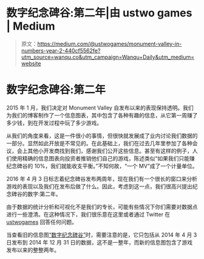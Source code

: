 # 数字纪念碑谷:第二年|由 ustwo games | Medium

> 原文：<https://medium.com/@ustwogames/monument-valley-in-numbers-year-2-440cf5562fe?utm_source=wanqu.co&utm_campaign=Wanqu+Daily&utm_medium=website>

# 数字纪念碑谷:第二年

2015 年 1 月，我们决定对 Monument Valley 自发布以来的表现保持透明。我们为我们的博客制作了一个信息图表，其中包含了各种有趣的信息，从它第一周赚了多少钱，到在开发过程中玩了多少游戏。

从我们的角度来看，这是一件很小的事情，但很快就发展成了业内讨论我们数据的一部分。显然如此开放是不常见的。在此基础上，我们在过去几年里参加了各种会议，会上其他小开发商找到我们，感谢我们公开这些信息。甚至有这样的例子，人们使用精确的信息图表向投资者推销他们自己的游戏，陈述类似“如果我们只能赚纪念碑谷的 10%，我们就能收支平衡。”不知何故，“一个 MV”成了一个计量单位。

2016 年 4 月 3 日标志着纪念碑谷发布两周年，现在我们有一个很长的窗口来分析游戏的表现以及我们在发布后做了什么。因此，考虑到这一点，我们很高兴提出纪念碑谷的数字:第二年。



由于数据的统计分析和可视化不是我们的专长，可能有些情况下你们需要对数据点进行一些澄清。在这种情况下，我们很乐意在这里或者通过 Twitter 在 [ustwogames](https://medium.com/u/35a4e0796243?source=post_page-----440cf5562fe--------------------------------) 回答任何问题。

当查看旧的信息图[“数字纪念碑谷”](http://blog.monumentvalleygame.com/blog/2015/1/15/monument-valley-in-numbers)时，需要注意的是，它只包括从 2014 年 4 月 3 日发布到 2014 年 12 月 31 日的数据，这不是一整年，而新的信息图包含了游戏发布以来的整整两年。

